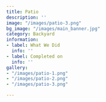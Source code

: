```yaml
---
title: Patio
description: ''
image: "/images/patio-3.png"
bg_image: "/images/main_banner.jpg"
category: Backyard
information:
- label: What We Did
  info: ''
- label: Completed on
  info: ''
gallery:
- "/images/patio-1.png"
- "/images/patio-2.png"
- "/images/patio-3.png"

---
```

